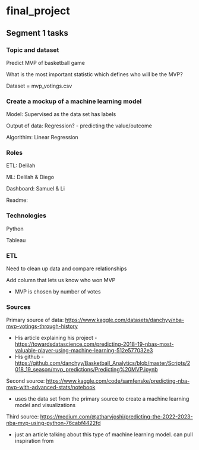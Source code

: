 # final_project

## Segment 1 tasks

### Topic and dataset
Predict MVP of basketball game

What is the most important statistic which defines who will be the MVP?

Dataset = mvp_votings.csv

### Create a mockup of a machine learning model

Model:
Supervised as the data set has labels

Output of data:
Regression? - predicting the value/outcome

Algorithim:
Linear Regression

### Roles

ETL: Delilah 

ML: Delilah & Diego

Dashboard: Samuel & Li

Readme: 

### Technologies
Python

Tableau


### ETL
Need to clean up data and compare relationships

Add column that lets us know who won MVP

- MVP is chosen by number of votes

### Sources
Primary source of data: 
https://www.kaggle.com/datasets/danchyy/nba-mvp-votings-through-history
- His article explaining his project - https://towardsdatascience.com/predicting-2018-19-nbas-most-valuable-player-using-machine-learning-512e577032e3
- His github - https://github.com/danchyy/Basketball_Analytics/blob/master/Scripts/2018_19_season/mvp_predictions/Predicting%20MVP.ipynb

Second source: 
https://www.kaggle.com/code/samfenske/predicting-nba-mvp-with-advanced-stats/notebook
- uses the data set from the primary source to create a machine learning model and visualizations

Third source: 
https://medium.com/@atharvjoshi/predicting-the-2022-2023-nba-mvp-using-python-76cabf4422fd
- just an article talking about this type of machine learning model. can pull inspiration from
